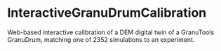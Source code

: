 # InteractiveGranuDrumCalibration
Web-based interactive calibration of a DEM digital twin of a GranuTools GranuDrum, matching one of 2352 simulations to an experiment.
